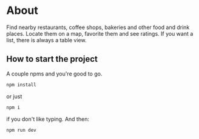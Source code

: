 # About

Find nearby restaurants, coffee shops, bakeries and other food and drink places. Locate them on a map, favorite them and see ratings. If you want a list, there is always a table view.

## How to start the project

A couple npms and you're good to go.

```js
npm install
```

or just

```js
npm i
```

if you don't like typing. And then:

```js
npm run dev
```
